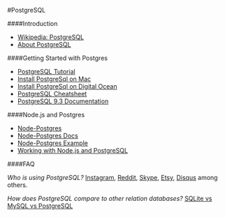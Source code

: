 #PostgreSQL

####Introduction

- [Wikipedia: PostgreSQL](http://en.wikipedia.org/wiki/PostgreSQL)
- [About PostgreSQL](http://www.postgresql.org/about/)

####Getting Started with Postgres

- [PostgreSQL Tutorial](http://www.postgresqltutorial.com/)
- [Install PostgreSql on Mac](http://chris-schmitz.com/the-easy-way-to-get-started-with-postgresql-on-a-mac-postgres-app-and-induction/)
- [Install PostgreSql on Digital Ocean](https://www.digitalocean.com/community/tutorials/how-to-install-and-use-postgresql-on-ubuntu-12-04)
- [PostgreSQL Cheatsheet](http://www.cheat-sheets.org/saved-copy/postgresql-cheat-sheet.pdf)
- [PostgreSQL 9.3 Documentation](http://www.postgresql.org/docs/9.3/static/index.html)

####Node.js and Postgres

- [Node-Postgres](https://github.com/brianc/node-postgres)
- [Node-Postgres Docs](https://github.com/brianc/node-postgres/wiki)
- [Node-Postgres Example](https://github.com/brianc/node-postgres/wiki/Example)
- [Working with Node.js and PostgreSQL](https://gigadom.wordpress.com/2014/07/20/working-with-node-js-and-postgresql/)

####FAQ

*Who is using PostgreSQL?*
[Instagram](http://instagram.com/), [Reddit](http://www.reddit.com/), [Skype](http://www.skype.com/en/), [Etsy](https://www.etsy.com/), [Disqus](https://disqus.com/) among others.

*How does PostgreSQL compare to other relation databases?*
[SQLite vs MySQL vs PostgreSQL](https://www.digitalocean.com/community/tutorials/sqlite-vs-mysql-vs-postgresql-a-comparison-of-relational-database-management-systems)
